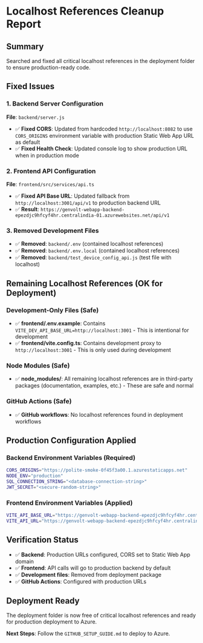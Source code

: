 # Localhost References Cleanup Report

## Summary
Searched and fixed all critical localhost references in the deployment folder to ensure production-ready code.

## Fixed Issues

### 1. Backend Server Configuration
**File**: `backend/server.js`
- ✅ **Fixed CORS**: Updated from hardcoded `http://localhost:8082` to use `CORS_ORIGINS` environment variable with production Static Web App URL as default
- ✅ **Fixed Health Check**: Updated console log to show production URL when in production mode

### 2. Frontend API Configuration  
**File**: `frontend/src/services/api.ts`
- ✅ **Fixed API Base URL**: Updated fallback from `http://localhost:3001/api/v1` to production backend URL
- ✅ **Result**: `https://genvolt-webapp-backend-epezdjc9hfcyf4hr.centralindia-01.azurewebsites.net/api/v1`

### 3. Removed Development Files
- ✅ **Removed**: `backend/.env` (contained localhost references)
- ✅ **Removed**: `backend/.env.local` (contained localhost references)  
- ✅ **Removed**: `backend/test_device_config_api.js` (test file with localhost)

## Remaining Localhost References (OK for Deployment)

### Development-Only Files (Safe)
- ✅ **frontend/.env.example**: Contains `VITE_DEV_API_BASE_URL=http://localhost:3001` - This is intentional for development
- ✅ **frontend/vite.config.ts**: Contains development proxy to `http://localhost:3001` - This is only used during development

### Node Modules (Safe)
- ✅ **node_modules/**: All remaining localhost references are in third-party packages (documentation, examples, etc.) - These are safe and normal

### GitHub Actions (Safe)
- ✅ **GitHub workflows**: No localhost references found in deployment workflows

## Production Configuration Applied

### Backend Environment Variables (Required)
```bash
CORS_ORIGINS="https://polite-smoke-0f45f3a00.1.azurestaticapps.net"
NODE_ENV="production"
SQL_CONNECTION_STRING="<database-connection-string>"
JWT_SECRET="<secure-random-string>"
```

### Frontend Environment Variables (Applied)
```bash
VITE_API_BASE_URL="https://genvolt-webapp-backend-epezdjc9hfcyf4hr.centralindia-01.azurewebsites.net"
VITE_API_URL="https://genvolt-webapp-backend-epezdjc9hfcyf4hr.centralindia-01.azurewebsites.net/api/v1"
```

## Verification Status
- ✅ **Backend**: Production URLs configured, CORS set to Static Web App domain
- ✅ **Frontend**: API calls will go to production backend by default
- ✅ **Development files**: Removed from deployment package
- ✅ **GitHub Actions**: Configured with production URLs

## Deployment Ready
The deployment folder is now free of critical localhost references and ready for production deployment to Azure.

**Next Steps**: Follow the `GITHUB_SETUP_GUIDE.md` to deploy to Azure.
